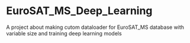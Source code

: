# EuroSAT_MS_Deep_Learning
 A project about making cutom dataloader for EuroSAT_MS database with variable size and training deep learning models
